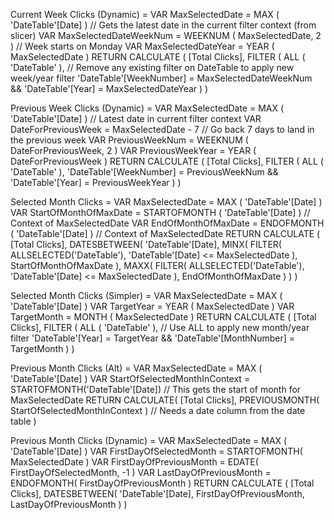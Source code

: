 Current Week Clicks (Dynamic) =
VAR MaxSelectedDate = MAX ( 'DateTable'[Date] ) // Gets the latest date in the current filter context (from slicer)
VAR MaxSelectedDateWeekNum = WEEKNUM ( MaxSelectedDate, 2 ) // Week starts on Monday
VAR MaxSelectedDateYear = YEAR ( MaxSelectedDate )
RETURN
    CALCULATE (
        [Total Clicks],
        FILTER (
            ALL ( 'DateTable' ), // Remove any existing filter on DateTable to apply new week/year filter
            'DateTable'[WeekNumber] = MaxSelectedDateWeekNum &&
            'DateTable'[Year] = MaxSelectedDateYear
        )
    )


Previous Week Clicks (Dynamic) =
VAR MaxSelectedDate = MAX ( 'DateTable'[Date] ) // Latest date in current filter context
VAR DateForPreviousWeek = MaxSelectedDate - 7 // Go back 7 days to land in the previous week
VAR PreviousWeekNum = WEEKNUM ( DateForPreviousWeek, 2 )
VAR PreviousWeekYear = YEAR ( DateForPreviousWeek )
RETURN
    CALCULATE (
        [Total Clicks],
        FILTER (
            ALL ( 'DateTable' ),
            'DateTable'[WeekNumber] = PreviousWeekNum &&
            'DateTable'[Year] = PreviousWeekYear
        )
    )

Selected Month Clicks =
VAR MaxSelectedDate = MAX ( 'DateTable'[Date] )
VAR StartOfMonthOfMaxDate = STARTOFMONTH ( 'DateTable'[Date] ) // Context of MaxSelectedDate
VAR EndOfMonthOfMaxDate = ENDOFMONTH ( 'DateTable'[Date] )   // Context of MaxSelectedDate
RETURN
    CALCULATE (
        [Total Clicks],
        DATESBETWEEN(
            'DateTable'[Date],
            MINX( FILTER( ALLSELECTED('DateTable'), 'DateTable'[Date] <= MaxSelectedDate ), StartOfMonthOfMaxDate ),
            MAXX( FILTER( ALLSELECTED('DateTable'), 'DateTable'[Date] <= MaxSelectedDate ), EndOfMonthOfMaxDate )
        )
    )


Selected Month Clicks (Simpler) =
VAR MaxSelectedDate = MAX ( 'DateTable'[Date] )
VAR TargetYear = YEAR ( MaxSelectedDate )
VAR TargetMonth = MONTH ( MaxSelectedDate )
RETURN
    CALCULATE (
        [Total Clicks],
        FILTER (
            ALL ( 'DateTable' ), // Use ALL to apply new month/year filter
            'DateTable'[Year] = TargetYear &&
            'DateTable'[MonthNumber] = TargetMonth
        )
    )

Previous Month Clicks (Alt) =
VAR MaxSelectedDate = MAX ( 'DateTable'[Date] )
VAR StartOfSelectedMonthInContext = STARTOFMONTH('DateTable'[Date]) // This gets the start of month for MaxSelectedDate
RETURN
CALCULATE(
    [Total Clicks],
    PREVIOUSMONTH( StartOfSelectedMonthInContext ) // Needs a date column from the date table
)


Previous Month Clicks (Dynamic) =
VAR MaxSelectedDate = MAX ( 'DateTable'[Date] )
VAR FirstDayOfSelectedMonth = STARTOFMONTH( MaxSelectedDate )
VAR FirstDayOfPreviousMonth = EDATE( FirstDayOfSelectedMonth, -1 )
VAR LastDayOfPreviousMonth = ENDOFMONTH( FirstDayOfPreviousMonth )
RETURN
    CALCULATE (
        [Total Clicks],
        DATESBETWEEN(
            'DateTable'[Date],
            FirstDayOfPreviousMonth,
            LastDayOfPreviousMonth
        )
    )
